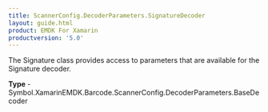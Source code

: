 ```yaml
---
title: ScannerConfig.DecoderParameters.SignatureDecoder
layout: guide.html 
product: EMDK For Xamarin 
productversion: '5.0' 
---
```

The Signature class provides access to parameters that are available for the Signature decoder.

**Type** - Symbol.XamarinEMDK.Barcode.ScannerConfig.DecoderParameters.BaseDecoder



